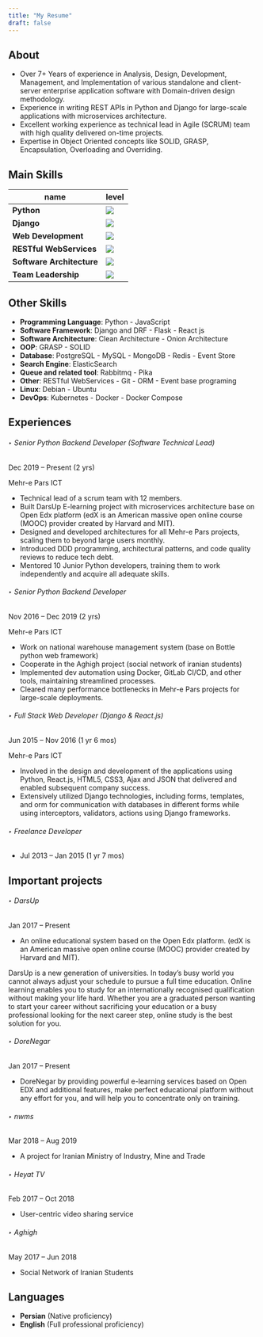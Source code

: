 ```yaml
---
title: "My Resume"
draft: false
---
```


## About

- Over 7+ Years of experience in Analysis, Design, Development, Management, and Implementation of various standalone and client-server enterprise application software with Domain-driven design methodology.
- Experience in writing REST APIs in Python and Django for large-scale applications with microservices architecture.
- Excellent working experience as technical lead in Agile (SCRUM) team with high quality delivered on-time projects.
- Expertise in Object Oriented concepts like SOLID, GRASP, Encapsulation, Overloading and Overriding.

## Main Skills

| name       | level               |
| ---------- | ------------------- |
| **Python** | ![](/img/skill_5.png) |
| **Django** | ![](/img/skill_5.png) |
| **Web Development** | ![](/img/skill_5.png) |
| **RESTful WebServices** | ![](/img/skill_5.png) |
| **Software Architecture** | ![](/img/skill_4.png) |
| **Team Leadership** | ![](/img/skill_3.png) |

## Other Skills

- **Programming Language**: Python - JavaScript
- **Software Framework**: Django and DRF - Flask - React js
- **Software Architecture**: Clean Architecture - Onion Architecture
- **OOP**: GRASP - SOLID
- **Database**: PostgreSQL - MySQL - MongoDB - Redis - Event Store
- **Search Engine**: ElasticSearch
- **Queue and related tool**: Rabbitmq - Pika
- **Other**: RESTful WebServices - Git - ORM - Event base programing
- **Linux**: Debian - Ubuntu
- **DevOps**: Kubernetes - Docker - Docker Compose

## Experiences

###### ‣ Senior Python Backend Developer (Software Technical Lead)

Dec 2019 – Present (2 yrs)

Mehr-e Pars ICT

- Technical lead of a scrum team with 12 members.
- Built DarsUp E-learning project with microservices architecture base on Open Edx platform (edX is an American massive open online course (MOOC) provider created by Harvard and MIT).
- Designed and developed architectures for all Mehr-e Pars projects, scaling them to beyond large users monthly.
- Introduced DDD programming, architectural patterns, and code quality reviews to reduce tech debt.
- Mentored 10 Junior Python developers, training them to work independently and acquire all adequate skills.

###### ‣ Senior Python Backend Developer

Nov 2016 – Dec 2019 (2 yrs)

Mehr-e Pars ICT

- Work on national warehouse management system (base on Bottle python web framework)
- Cooperate in the Aghigh project (social network of iranian students)
- Implemented dev automation using Docker, GitLab CI/CD, and other tools, maintaining streamlined processes.
- Cleared many performance bottlenecks in Mehr-e Pars projects for large-scale deployments.

###### ‣ Full Stack Web Developer (Django & React.js)

Jun 2015 – Nov 2016 (1 yr 6 mos)

Mehr-e Pars ICT

- Involved in the design and development of the applications using Python, React.js, HTML5, CSS3, Ajax and JSON that delivered and enabled subsequent company success.
- Extensively utilized Django technologies, including forms, templates, and orm for communication with databases in different forms while using interceptors, validators, actions using Django frameworks.

###### ‣ Freelance Developer

- Jul 2013 – Jan 2015 (1 yr 7 mos)

## Important projects

###### ‣ DarsUp

Jan 2017 – Present

- An online educational system based on the Open Edx platform. (edX is an American massive open online course (MOOC) provider created by Harvard and MIT).

DarsUp is a new generation of universities. In today’s busy world you cannot always adjust your schedule to pursue a full time education. Online learning enables you to study for an internationally recognised qualification without making your life hard. Whether you are a graduated person wanting to start your career without sacrificing your education or a busy professional looking for the next career step, online study is the best solution for you.

###### ‣ DoreNegar

Jan 2017 – Present

- DoreNegar by providing powerful e-learning services based on Open EDX and additional features, make perfect educational platform without any effort for you, and will help you to concentrate only on training.

###### ‣ nwms

Mar 2018 – Aug 2019

- A project for Iranian Ministry of Industry, Mine and Trade

###### ‣ Heyat TV

Feb 2017 – Oct 2018

- User-centric video sharing service

###### ‣ Aghigh

May 2017 – Jun 2018

- Social Network of Iranian Students

## Languages

- **Persian** (Native proficiency)
- **English** (Full professional proficiency)